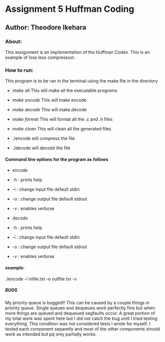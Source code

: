 # Assignment 5 Huffman Coding
## Author: Theodore Ikehara

### About:
This assignment is an implementaiton of the Huffman Codes. This is an example of
loss less compression.

### How to run:
This program is to be ran in the terminal using the make file in the directory

- *make all* This will make all the executable programs
- *make encode* This will make encode
- *make decode* This will make decode
- *make format* This will format all the .c and .h files
- *make clean* This will clean all the generated files

- ./encode will compress the file
- ./decode will decode the file

#### Command line options for the program as follows
- *encode*
- -h : prints help
- -i : change input file default stdin
- -o : change output file default stdout
- -v : enables verbose

- *decode*
- -h : prints help
- -i : change input file default stdin
- -o : change output file default stdout
- -v : enables verbose

#### example:
./encode -i infile.txt -o outfile.txt -v

##### BUGS
My priority queue is bugged!! This can be caused by a couple things in priority
queue. Single queues and dequeues work perfectly fine but when more things are
queued and dequeued segfaults occur. A great portion of my total work was spent
here but I did not catch the bug until I tried testing everything. This
condition was not considered tests I wrote for myself. I tested each component
separetly and most of the other components should work as intended but pq only
partially works.
